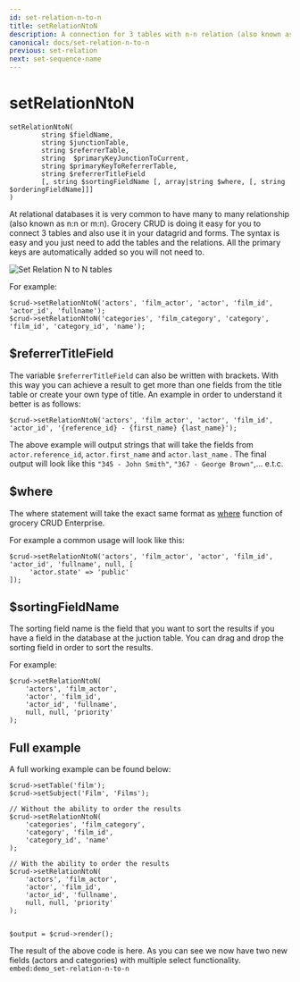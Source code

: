 ```yaml
---
id: set-relation-n-to-n
title: setRelationNtoN
description: A connection for 3 tables with n-n relation (also known as n:n or m:n).
canonical: docs/set-relation-n-to-n
previous: set-relation
next: set-sequence-name
---
```


# setRelationNtoN

<pre><code class="language-php">setRelationNtoN(
        string $fieldName,
        string $junctionTable,
        string $referrerTable,
        string  $primaryKeyJunctionToCurrent, 
        string $primaryKeyToReferrerTable, 
        string $referrerTitleField
        [, string $sortingFieldName [, array|string $where, [, string $orderingFieldName]]]
)</code></pre>
At relational databases it is very common to have many to many relationship (also known as n:n or m:n). Grocery CRUD is doing it easy for you to connect 3 tables and also use it in your datagrid and forms. The syntax is easy and you just need to add the tables and the relations. All the primary keys are automatically added so you will not need to. 

<img src="/uploads/documentation/set-relation-n-to-n.png" alt="Set Relation N to N tables" />

For example:

<pre><code class="language-php">$crud->setRelationNtoN('actors', 'film_actor', 'actor', 'film_id', 'actor_id', 'fullname');
$crud->setRelationNtoN('categories', 'film_category', 'category', 'film_id', 'category_id', 'name');</code></pre>

<h2>$referrerTitleField</h2>

The variable <code>$referrerTitleField</code> can also be written with brackets. With this way you can achieve a result to get more than one fields from the title table or create your own type of title. An example in order to understand it better is as follows:

<pre><code class="language-php">$crud->setRelationNtoN('actors', 'film_actor', 'actor', 'film_id', 'actor_id', '{reference_id} - {first_name} {last_name}');</code></pre>

The above example will output strings that will take the fields from <code>actor.reference_id</code>, <code>actor.first_name</code> and <code>actor.last_name</code> . The final output will look like this <code>"345 - John Smith"</code>, <code>"367 - George Brown"</code>,... e.t.c. 

<h2>$where</h2>
The where statement will take the exact same format as <a href="https://www.grocerycrud.com/enterprise/api-and-function-list/where-3" target="_blank">where</a> function of grocery CRUD Enterprise. 

For example a common usage will look like this:

<pre><code class="language-php">$crud->setRelationNtoN('actors', 'film_actor', 'actor', 'film_id', 'actor_id', 'fullname', null, [
     'actor.state' => 'public'
]);</code></pre>

<h2>$sortingFieldName</h2>
The sorting field name is the field that you want to sort the results if you have a field in the database at the 
juction table. You can drag and drop the sorting field in order to sort the results.

For example:

<pre><code class="language-php">$crud->setRelationNtoN(
    'actors', 'film_actor', 
    'actor', 'film_id', 
    'actor_id', 'fullname', 
    null, null, 'priority'
);</code></pre>

## Full example

A full working example can be found below:
<pre><code class="language-php">$crud->setTable('film');
$crud->setSubject('Film', 'Films');

// Without the ability to order the results
$crud->setRelationNtoN(
    'categories', 'film_category',
    'category', 'film_id',
    'category_id', 'name'
);

// With the ability to order the results
$crud->setRelationNtoN(
    'actors', 'film_actor',
    'actor', 'film_id',
    'actor_id', 'fullname',
    null, null, 'priority'
);


$output = $crud->render();</code></pre>

The result of the above code is here. As you can see we now have two new fields (actors and categories) with multiple select functionality.
`embed:demo_set-relation-n-to-n`